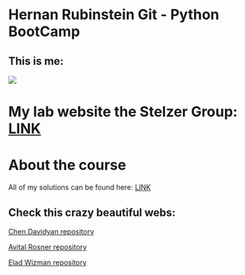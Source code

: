 # Hernan Rubinstein Git - Python BootCamp
## This is me:
![](https://i1.rgstatic.net/ii/profile.image/807756512653315-1569595568624_Q512/Hernan-Rubinstein.jpg)

# My lab website the Stelzer Group: [LINK](https://www.weizmann.ac.il/mcb/Stelzer/home)

# About the course
All of my solutions can be found here: [LINK](https://github.com/hernanRubinstein/Solutions_Python_BC.git)

## Check this crazy beautiful webs:
[Chen Davidyan repository](https://ChenDavidyan.github.io/)

[Avital Rosner repository](https://avitalrosner.github.io/)

[Elad Wizman repository](https://eladwizman.github.io/)

